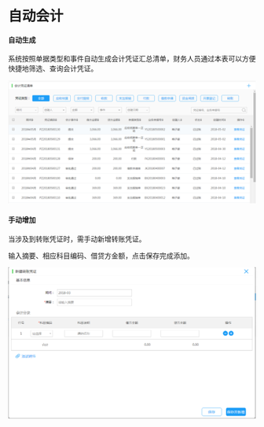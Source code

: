 # 自动会计

#### 

#### 自动生成

系统按照单据类型和事件自动生成会计凭证汇总清单，财务人员通过本表可以方便快捷地筛选、查询会计凭证。

![](/img/git15.png)

#### 手动增加

当涉及到转账凭证时，需手动新增转账凭证。

输入摘要、相应科目编码、借贷方金额，点击保存完成添加。

![](/img/git16.png)

